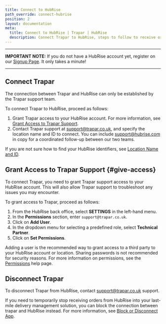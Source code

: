 ```yaml
---
title: Connect to HubRise
path_override: connect-hubrise
position: 2
layout: documentation
meta:
  title: Connect to HubRise | Trapar | HubRise
  description: Connect Trapar to HubRise, steps to follow to receive orders from your online ordering solution, ordering platforms and EPOS into your last-mile delivery solution.
---
```


---

**IMPORTANT NOTE:** If you do not have a HubRise account yet, register on our [Signup Page](https://manager.hubrise.com/signup). It only takes a minute!

---

## Connect Trapar

The connection between Trapar and HubRise can only be established by the Trapar support team.

To connect Trapar to HubRise, proceed as follows:

1. Grant Trapar access to your HubRise account. For more information, see [Grant Access to Trapar Support](#give-access).
2. Contact Trapar support at support@trapar.co.uk, and specify the location name and ID to connect. You can include support@hubrise.com in copy for a coordinated follow-up between our two teams.

If you are not sure how to find your HubRise identifiers, see [Location Name and ID](/docs/locations#location-name-and-id).

## Grant Access to Trapar Support {#give-access}

To connect Trapar, you need to grant Trapar support access to your HubRise account. This will also allow Trapar support to troubleshoot any issues you may encounter.

To grant access to Trapar, proceed as follows:

1. From the HubRise back office, select **SETTINGS** in the left-hand menu.
1. In the **Permissions** section, enter `support@trapar.co.uk`.
1. Click on **Add User**.
1. In the dropdown menu for selecting a predefined role, select **Technical Partner**.
1. Click on **Set Permissions**.

Adding a user is the recommended way to grant access to a third party to your HubRise account or location. Sharing passwords is not recommended for security reasons. For more information on permissions, see the [Permissions](/docs/permissions) help page.

## Disconnect Trapar

To disconnect Trapar from HubRise, contact support@trapar.co.uk support.

If you need to temporarily stop receiving orders from HubRise into your last-mile delivery management solution, you can block the connection between trapar and HubRise instead. For more information, see [Block or Disconnect App](/docs/connections#block-or-disconnect).
